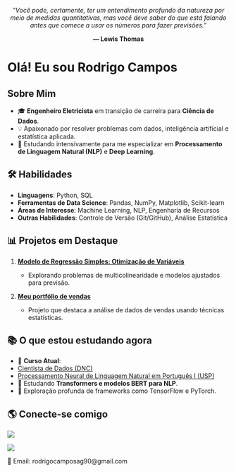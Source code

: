 <p align="center"><em>“Você pode, certamente, ter um entendimento profundo da natureza por meio de medidas quantitativas, 
mas você deve saber do que está falando antes que comece a usar os números para fazer previsões.”</em></p>
<p align="center"><strong>— Lewis Thomas</strong></p>

# Olá! Eu sou Rodrigo Campos

## Sobre Mim
- 🎓 **Engenheiro Eletricista** em transição de carreira para **Ciência de Dados**.
- 💡 Apaixonado por resolver problemas com dados, inteligência artificial e estatística aplicada.
- 🎯 Estudando intensivamente para me especializar em **Processamento de Linguagem Natural (NLP)** e **Deep Learning**.

## 🛠️ Habilidades
- **Linguagens**: Python, SQL
- **Ferramentas de Data Science**: Pandas, NumPy, Matplotlib, Scikit-learn
- **Áreas de Interesse**: Machine Learning, NLP, Engenharia de Recursos
- **Outras Habilidades**: Controle de Versão (Git/GitHub), Análise Estatística

## 📊 Projetos em Destaque

1. **[Modelo de Regressão Simples: Otimização de Variáveis](https://github.com/seu-usuario/regression-project)**  
   - Explorando problemas de multicolinearidade e modelos ajustados para previsão.

2. **[Meu portfólio de vendas](https://github.com/seu-usuario/sales-analysis)**  
   - Projeto que destaca a análise de dados de vendas usando técnicas estatísticas.

## 📚 O que estou estudando agora
- 📖 **Curso Atual**:
- [Cientista de Dados (DNC)](https://aluno.dnc.group/painel](https://ed.escoladnc.com/profissoes-em-dados-g/?utm_source=adwords&utm_medium=paid&utm_campaign=hr-ga-dado-304-2&utm_content=hr-ga-dado-304-2-3&utm_term=dnc&utm_term=dnc&utm_campaign=%5B304%5D%5BOP%5D%5BHR%5D%5BDados%5D%5BSearch%5D&utm_source=adwords&utm_medium=ppc&hsa_acc=1620955800&hsa_cam=21453958683&hsa_grp=164863253975&hsa_ad=722018939739&hsa_src=g&hsa_tgt=kwd-25652790&hsa_kw=dnc&hsa_mt=b&hsa_net=adwords&hsa_ver=3&gad_source=1&gbraid=0AAAAACl0Hb13ae5XO8zFRTtgXMVVaTqkg&gclid=Cj0KCQiAuou6BhDhARIsAIfgrn4H5VAk-92iRDdy358rp0vHZp-iWbySGiVdiFrJJqfnEHJI6Fm1bosaAkAsEALw_wcB))
- [Processamento Neural de Linguagem Natural em Português I (USP)](https://www.coursera.org/learn/processamento-neural-linguagem-natural-em-portugues-i/home/module/6)
- 🤖 Estudando **Transformers e modelos BERT para NLP**.
- 🧠 Exploração profunda de frameworks como TensorFlow e PyTorch.

## 🌎 Conecte-se comigo
<p align="left">
  <a href="https://www.linkedin.com/in/rodrigo-barcelos-campos/"><img src="https://img.shields.io/badge/LinkedIn-%230077B5.svg?style=for-the-badge&logo=linkedin&logoColor=white"></a>
</p>
<p align="left">
  <a href="mailto:rodrigocamposag90@gmail.com"><img src="https://img.shields.io/badge/Gmail-D14836?style=for-the-badge&logo=gmail&logoColor=white"></a>
</p>
<p align="left">
  📧 Email: rodrigocamposag90@gmail.com
</p>
